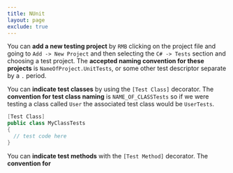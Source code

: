 ```yaml
---
title: NUnit
layout: page
exclude: true
---
```


You can **add a new testing project** by `RMB` clicking on the project file and going to `Add -> New Project` and then selecting the `C# -> Tests` section and choosing a test project. The **accepted naming convention for these projects** is `NameOfProject.UnitTests`, or some other test descriptor separate by a `.` period.

You can **indicate test classes** by using the `[Test Class]` decorator. The **convention for test class naming** is `NAME_OF_CLASSTests` so if we were testing a class called `User` the associated test class would be `UserTests`. 
```csharp
[Test Class]
public class MyClassTests
{
  // test code here
}
```

You can **indicate test methods** with the `[Test Method]` decorator. The **convention for**
<!--stackedit_data:
eyJoaXN0b3J5IjpbMTgwMzk5NjM0NiwtMjAyMDU1NzQyMywtMT
c4OTc1MTk5OV19
-->